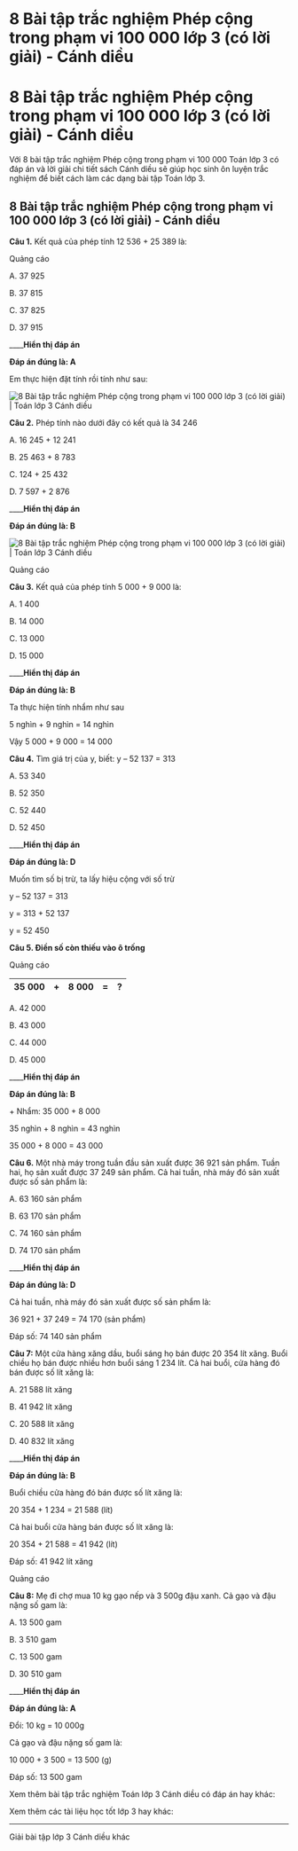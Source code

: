 # 8 Bài tập trắc nghiệm Phép cộng trong phạm vi 100 000 lớp 3 (có lời giải) - Cánh diều

# 8 Bài tập trắc nghiệm Phép cộng trong phạm vi 100 000 lớp 3 (có lời giải) - Cánh diều

Với 8 bài tập trắc nghiệm Phép cộng trong phạm vi 100 000 Toán lớp 3 có đáp án và lời giải chi tiết sách Cánh diều sẽ giúp học sinh ôn luyện trắc nghiệm để biết cách làm các dạng bài tập Toán lớp 3.

## 8 Bài tập trắc nghiệm Phép cộng trong phạm vi 100 000 lớp 3 (có lời giải) - Cánh diều

**Câu 1.** Kết quả của phép tính 12 536 + 25 389 là:

Quảng cáo

A. 37 925

B. 37 815 

C. 37 825

D. 37 915

____**Hiển thị đáp án**

**Đáp án đúng là: A**

Em thực hiện đặt tính rồi tính như sau:

![8 Bài tập trắc nghiệm Phép cộng trong phạm vi 100 000 lớp 3 \(có lời giải\) | Toán lớp 3 Cánh diều](https://vietjack.com/toan-3-cd/images/trac-nghiem-phep-cong-trong-pham-vi-100-000.PNG)

**Câu 2.** Phép tính nào dưới đây có kết quả là 34 246

A. 16 245 + 12 241

B. 25 463 + 8 783

C. 124 + 25 432

D. 7 597 + 2 876

____**Hiển thị đáp án**

**Đáp án đúng là: B**

![8 Bài tập trắc nghiệm Phép cộng trong phạm vi 100 000 lớp 3 \(có lời giải\) | Toán lớp 3 Cánh diều](https://vietjack.com/toan-3-cd/images/trac-nghiem-phep-cong-trong-pham-vi-100-000-a.PNG)

Quảng cáo

**Câu 3.** Kết quả của phép tính 5 000 + 9 000 là:

A. 1 400

B. 14 000

C. 13 000

D. 15 000

____**Hiển thị đáp án**

**Đáp án đúng là: B**

Ta thực hiện tính nhẩm như sau

5 nghìn + 9 nghìn = 14 nghìn

Vậy 5 000 + 9 000 = 14 000

**Câu 4.** Tìm giá trị của y, biết: y – 52 137 = 313

A. 53 340

B. 52 350

C. 52 440

D. 52 450

____**Hiển thị đáp án**

**Đáp án đúng là: D**

Muốn tìm số bị trừ, ta lấy hiệu cộng với số trừ

y – 52 137 = 313

y = 313 + 52 137

y = 52 450

**Câu 5. Điền số còn thiếu vào ô trống**

Quảng cáo

35 000 |  + |  8 000 |  = |  ?  
---|---|---|---|---  
  
A. 42 000

B. 43 000

C. 44 000

D. 45 000

____**Hiển thị đáp án**

**Đáp án đúng là: B**

\+ Nhẩm: 35 000 + 8 000

35 nghìn + 8 nghìn = 43 nghìn

35 000 + 8 000 = 43 000

**Câu 6.** Một nhà máy trong tuần đầu sản xuất được 36 921 sản phẩm. Tuần hai, họ sản xuất được 37 249 sản phẩm. Cả hai tuần, nhà máy đó sản xuất được số sản phẩm là:

A. 63 160 sản phẩm

B. 63 170 sản phẩm

C. 74 160 sản phẩm

D. 74 170 sản phẩm

____**Hiển thị đáp án**

**Đáp án đúng là: D**

Cả hai tuần, nhà máy đó sản xuất được số sản phẩm là:

36 921 + 37 249 = 74 170 (sản phẩm)

Đáp số: 74 140 sản phẩm

**Câu 7:** Một cửa hàng xăng dầu, buổi sáng họ bán được 20 354 lít xăng. Buổi chiều họ bán được nhiều hơn buổi sáng 1 234 lít. Cả hai buổi, cửa hàng đó bán được số lít xăng là:

A. 21 588 lít xăng

B. 41 942 lít xăng

C. 20 588 lít xăng

D. 40 832 lít xăng

____**Hiển thị đáp án**

**Đáp án đúng là: B**

Buổi chiều cửa hàng đó bán được số lít xăng là:

20 354 + 1 234 = 21 588 (lít)

Cả hai buổi cửa hàng bán được số lít xăng là:

20 354 + 21 588 = 41 942 (lít)

Đáp số: 41 942 lít xăng

Quảng cáo

**Câu 8:** Mẹ đi chợ mua 10 kg gạo nếp và 3 500g đậu xanh. Cả gạo và đậu nặng số gam là:

A. 13 500 gam

B. 3 510 gam

C. 13 500 gam

D. 30 510 gam

____**Hiển thị đáp án**

**Đáp án đúng là: A**

Đổi: 10 kg = 10 000g

Cả gạo và đậu nặng số gam là:

10 000 + 3 500 = 13 500 (g)

Đáp số: 13 500 gam

Xem thêm bài tập trắc nghiệm Toán lớp 3 Cánh diều có đáp án hay khác:

Xem thêm các tài liệu học tốt lớp 3 hay khác:

* * *

Giải bài tập lớp 3 Cánh diều khác
